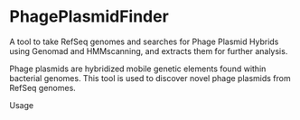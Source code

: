 # PhagePlasmidFinder
A tool to take RefSeq genomes and searches for Phage Plasmid Hybrids using Genomad and HMMscanning, and extracts them for further analysis.

Phage plasmids are hybridized mobile genetic elements found within bacterial genomes. This tool is used to discover novel phage plasmids from RefSeq genomes.

Usage

